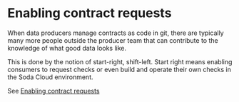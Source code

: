 # Enabling contract requests

When data producers manage contracts as code in git, there are typically many more people outside
the producer team that can contribute to the knowledge of what good data looks like.

This is done by the notion of start-right, shift-left.  Start right means enabling consumers
to request checks or even build and operate their own checks in the Soda Cloud environment.

See [Enabling contract requests](../../docs_prescriptive/03_managing_self_serve_consumer_checks/README.md)
